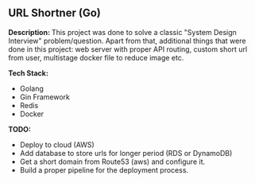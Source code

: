 ## URL Shortner (Go)

<b>Description: </b> This project was done to solve a classic "System Design Interview" problem/question. Apart from that, additional things that were done in this project: 
web server with proper API routing, custom short url from user, multistage docker file to reduce image etc.

<b>Tech Stack:</b> 
<ul> <li> Golang </li>
<li> Gin Framework</li>
<li>  Redis </li> 
<li>  Docker </li> 
</ul>


<b>TODO: </b>
  - Deploy to cloud (AWS)
  - Add database to store urls for longer period (RDS or DynamoDB)
  - Get a short domain from Route53 (aws) and configure it.
  - Build a proper pipeline for the deployment process. 
